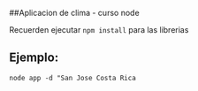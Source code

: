 ##Aplicacion de clima - curso node

Recuerden ejecutar ``` npm install ``` para las librerias

## Ejemplo:

```
node app -d "San Jose Costa Rica

```
